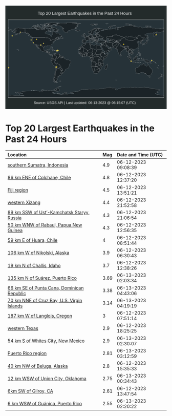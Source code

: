 ![Map](./map.png)

# Top 20 Largest Earthquakes in the Past 24 Hours

| Location | Mag | Date and Time (UTC) |
|:---|:---|:---|
| [southern Sumatra, Indonesia](https://earthquake.usgs.gov/earthquakes/eventpage/us7000k7y6) | 4.9 | 06-12-2023 09:08:39 |
| [86 km ENE of Colchane, Chile](https://earthquake.usgs.gov/earthquakes/eventpage/us7000k7yi) | 4.8 | 06-12-2023 12:37:20 |
| [Fiji region](https://earthquake.usgs.gov/earthquakes/eventpage/us7000k7z4) | 4.5 | 06-12-2023 13:51:21 |
| [western Xizang](https://earthquake.usgs.gov/earthquakes/eventpage/us7000k82h) | 4.4 | 06-12-2023 21:52:58 |
| [89 km SSW of Ust’-Kamchatsk Staryy, Russia](https://earthquake.usgs.gov/earthquakes/eventpage/us7000k822) | 4.3 | 06-12-2023 21:06:54 |
| [50 km WNW of Rabaul, Papua New Guinea](https://earthquake.usgs.gov/earthquakes/eventpage/us7000k7yq) | 4.3 | 06-12-2023 12:56:35 |
| [59 km E of Huara, Chile](https://earthquake.usgs.gov/earthquakes/eventpage/us7000k7y3) | 4 | 06-12-2023 08:51:44 |
| [106 km W of Nikolski, Alaska](https://earthquake.usgs.gov/earthquakes/eventpage/ak0237hocpk9) | 3.9 | 06-12-2023 06:30:43 |
| [19 km N of Challis, Idaho](https://earthquake.usgs.gov/earthquakes/eventpage/us7000k7yj) | 3.7 | 06-12-2023 12:38:26 |
| [135 km N of Suárez, Puerto Rico](https://earthquake.usgs.gov/earthquakes/eventpage/pr2023164000) | 3.69 | 06-13-2023 02:03:34 |
| [66 km SE of Punta Cana, Dominican Republic](https://earthquake.usgs.gov/earthquakes/eventpage/pr71413213) | 3.38 | 06-13-2023 04:43:06 |
| [70 km NNE of Cruz Bay, U.S. Virgin Islands](https://earthquake.usgs.gov/earthquakes/eventpage/pr71413208) | 3.14 | 06-13-2023 04:19:19 |
| [187 km W of Langlois, Oregon](https://earthquake.usgs.gov/earthquakes/eventpage/us7000k7xy) | 3 | 06-12-2023 07:51:14 |
| [western Texas](https://earthquake.usgs.gov/earthquakes/eventpage/tx2023lljz) | 2.9 | 06-12-2023 18:25:25 |
| [54 km S of Whites City, New Mexico](https://earthquake.usgs.gov/earthquakes/eventpage/tx2023llzz) | 2.9 | 06-13-2023 02:30:07 |
| [Puerto Rico region](https://earthquake.usgs.gov/earthquakes/eventpage/pr71413193) | 2.81 | 06-13-2023 03:12:59 |
| [40 km NW of Beluga, Alaska](https://earthquake.usgs.gov/earthquakes/eventpage/ak0237htqn6x) | 2.8 | 06-12-2023 15:35:33 |
| [12 km WSW of Union City, Oklahoma](https://earthquake.usgs.gov/earthquakes/eventpage/ok2023llwd) | 2.75 | 06-13-2023 00:34:43 |
| [6km SW of Gilroy, CA](https://earthquake.usgs.gov/earthquakes/eventpage/nc73900336) | 2.61 | 06-12-2023 13:47:54 |
| [6 km WSW of Guánica, Puerto Rico](https://earthquake.usgs.gov/earthquakes/eventpage/pr71413183) | 2.55 | 06-13-2023 02:20:22 |
